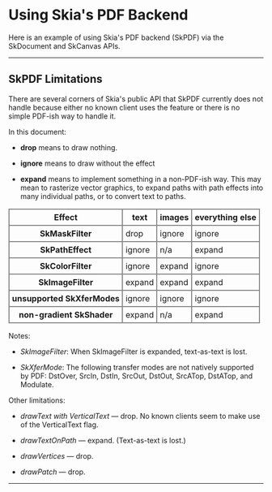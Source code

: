 Using Skia's PDF Backend
========================

Here is an example of using Skia's PDF backend (SkPDF) via the
SkDocument and SkCanvas APIs.

<fiddle-embed name='@PDF'></fiddle-embed>
<!-- https://fiddle.skia.org/c/@PDF docs/examples/PDF.cpp -->

* * *

<span id="limits">SkPDF Limitations</span>
------------------------------------------

There are several corners of Skia's public API that SkPDF currently
does not handle because either no known client uses the feature or
there is no simple PDF-ish way to handle it.

In this document:

  + **drop** means to draw nothing.

  + **ignore** means to draw without the effect

  + **expand** means to implement something in a non-PDF-ish way.
    This may mean to rasterize vector graphics, to expand paths with
    path effects into many individual paths, or to convert text to
    paths.

<style scoped><!--
#pdftable {border-collapse:collapse;}
#pdftable tr th, #pdftable tr td {border:#888888 2px solid;padding: 5px;}
--></style>
<table id="pdftable">
<tr><th>Effect</th>                  <th>text</th>   <th>images</th> <th>everything
                                                                         else</th></tr>
<tr><th>SkMaskFilter</th>            <td>drop</td>   <td>ignore</td> <td>ignore</td></tr>
<tr><th>SkPathEffect</th>            <td>ignore</td> <td>n/a</td>    <td>expand</td></tr>
<tr><th>SkColorFilter</th>           <td>ignore</td> <td>expand</td> <td>ignore</td></tr>
<tr><th>SkImageFilter</th>           <td>expand</td> <td>expand</td> <td>expand</td></tr>
<tr><th>unsupported SkXferModes</th> <td>ignore</td> <td>ignore</td> <td>ignore</td></tr>
<tr><th>non-gradient SkShader</th>   <td>expand</td> <td>n/a</td>    <td>expand</td></tr>
</table>

Notes:

  - *SkImageFilter*: When SkImageFilter is expanded, text-as-text is lost.

  - *SkXferMode*: The following transfer modes are not natively
    supported by PDF: DstOver, SrcIn, DstIn, SrcOut, DstOut, SrcATop,
    DstATop, and Modulate.

Other limitations:

  - *drawText with VerticalText* — drop. No known clients seem to make use
    of the VerticalText flag.

  - *drawTextOnPath* — expand. (Text-as-text is lost.)

  - *drawVertices* — drop.

  - *drawPatch* — drop.

* * *
